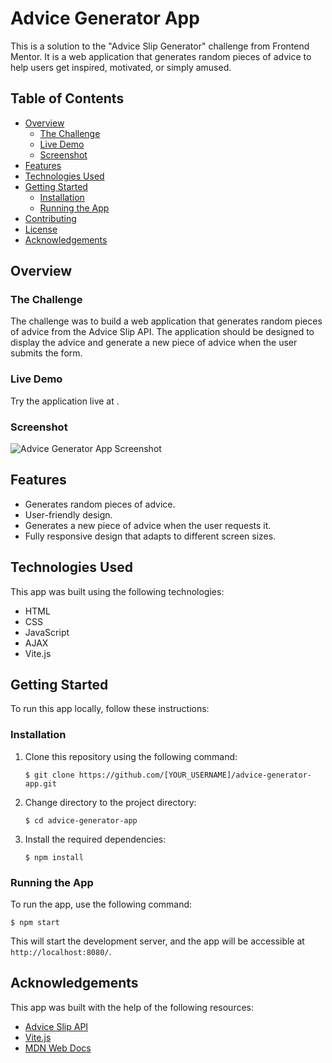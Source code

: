 # Advice Generator App

This is a solution to the "Advice Slip Generator" challenge from Frontend Mentor. It is a web application that generates random pieces of advice to help users get inspired, motivated, or simply amused.

## Table of Contents

- [Overview](#overview)
  - [The Challenge](#the-challenge)
  - [Live Demo](#live-demo)
  - [Screenshot](#screenshot)
- [Features](#features)
- [Technologies Used](#technologies-used)
- [Getting Started](#getting-started)
  - [Installation](#installation)
  - [Running the App](#running-the-app)
- [Contributing](#contributing)
- [License](#license)
- [Acknowledgements](#acknowledgements)

## Overview

### The Challenge

The challenge was to build a web application that generates random pieces of advice from the Advice Slip API. The application should be designed to display the advice and generate a new piece of advice when the user submits the form.

### Live Demo

Try the application live at .

### Screenshot

![Advice Generator App Screenshot](https://i.ibb.co/tKSkGRV/Screenshot.png)

## Features

- Generates random pieces of advice.
- User-friendly design.
- Generates a new piece of advice when the user requests it.
- Fully responsive design that adapts to different screen sizes.

## Technologies Used

This app was built using the following technologies:

- HTML
- CSS
- JavaScript
- AJAX
- Vite.js

## Getting Started

To run this app locally, follow these instructions:

### Installation

1. Clone this repository using the following command:
   ```
   $ git clone https://github.com/[YOUR_USERNAME]/advice-generator-app.git
   ```
2. Change directory to the project directory:
   ```
   $ cd advice-generator-app
   ```
3. Install the required dependencies:
   ```
   $ npm install
   ```

### Running the App

To run the app, use the following command:
```
$ npm start
```

This will start the development server, and the app will be accessible at `http://localhost:8080/`.

## Acknowledgements

This app was built with the help of the following resources:

- [Advice Slip API](https://api.adviceslip.com/)
- [Vite.js](https://vitejs.dev/)
- [MDN Web Docs](https://developer.mozilla.org/en-US/)
